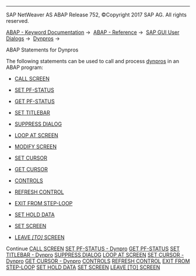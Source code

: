   

* * *

SAP NetWeaver AS ABAP Release 752, ©Copyright 2017 SAP AG. All rights reserved.

[ABAP - Keyword Documentation](javascript:call_link\('abenabap.htm'\)) →  [ABAP - Reference](javascript:call_link\('abenabap_reference.htm'\)) →  [SAP GUI User Dialogs](javascript:call_link\('abenabap_screens.htm'\)) →  [Dynpros](javascript:call_link\('abenabap_dynpros.htm'\)) → 

ABAP Statements for Dynpros

The following statements can be used to call and process [dynpros](javascript:call_link\('abendynpro_glosry.htm'\) "Glossary Entry") in an ABAP program:

-   [CALL SCREEN](javascript:call_link\('abapcall_screen.htm'\))

-   [SET PF-STATUS](javascript:call_link\('abapset_pf-status_dynpro.htm'\))

-   [GET PF-STATUS](javascript:call_link\('abapget_pf.htm'\))

-   [SET TITLEBAR](javascript:call_link\('abapset_titlebar_dynpro.htm'\))

-   [SUPPRESS DIALOG](javascript:call_link\('abapsuppress.htm'\))

-   [LOOP AT SCREEN](javascript:call_link\('abaploop_at_screen.htm'\))

-   [MODIFY SCREEN](javascript:call_link\('abapmodify_screen.htm'\))

-   [SET CURSOR](javascript:call_link\('abapset_cursor_dynpro.htm'\))

-   [GET CURSOR](javascript:call_link\('abapget_cursor_dynpro.htm'\))

-   [CONTROLS](javascript:call_link\('abapcontrols.htm'\))

-   [REFRESH CONTROL](javascript:call_link\('abaprefresh_control.htm'\))

-   [EXIT FROM STEP-LOOP](javascript:call_link\('abapexit_step-loop.htm'\))

-   [SET HOLD DATA](javascript:call_link\('abapset_hold_data.htm'\))

-   [SET SCREEN](javascript:call_link\('abapset_screen.htm'\))

-   [LEAVE *\[*TO*\]* SCREEN](javascript:call_link\('abapleave_screen.htm'\))

Continue
[CALL SCREEN](javascript:call_link\('abapcall_screen.htm'\))
[SET PF-STATUS - Dynpro](javascript:call_link\('abapset_pf-status_dynpro.htm'\))
[GET PF-STATUS](javascript:call_link\('abapget_pf.htm'\))
[SET TITLEBAR - Dynpro](javascript:call_link\('abapset_titlebar_dynpro.htm'\))
[SUPPRESS DIALOG](javascript:call_link\('abapsuppress.htm'\))
[LOOP AT SCREEN](javascript:call_link\('abaploop_at_screen.htm'\))
[SET CURSOR - Dynpro](javascript:call_link\('abapset_cursor_dynpro.htm'\))
[GET CURSOR - Dynpro](javascript:call_link\('abapget_cursor_dynpro.htm'\))
[CONTROLS](javascript:call_link\('abapcontrols.htm'\))
[REFRESH CONTROL](javascript:call_link\('abaprefresh_control.htm'\))
[EXIT FROM STEP-LOOP](javascript:call_link\('abapexit_step-loop.htm'\))
[SET HOLD DATA](javascript:call_link\('abapset_hold_data.htm'\))
[SET SCREEN](javascript:call_link\('abapset_screen.htm'\))
[LEAVE \[TO\] SCREEN](javascript:call_link\('abapleave_screen.htm'\))